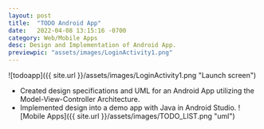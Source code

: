 ```yaml
---
layout: post
title:  "TODO Android App"
date:   2022-04-08 13:15:16 -0700
category: Web/Mobile Apps
desc: Design and Implementation of Android App.
previewpic: "assets/images/LoginActivity1.png"
---
```

![todoapp]({{ site.url }}/assets/images/LoginActivity1.png "Launch screen")  

* Created design specifications and UML for an Android App utilizing the Model-View-Controller Architecture.
* Implemented design into a demo app with Java in Android Studio.
![Mobile Apps]({{ site.url }}/assets/images/TODO_LIST.png "uml") 


